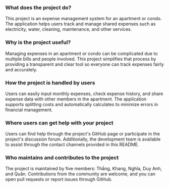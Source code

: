 ### **What does the project do?**
This project is an expense management system for an apartment or condo. The application helps users track and manage shared expenses such as electricity, water, cleaning, maintenance, and other services.

### **Why is the project useful?**
Managing expenses in an apartment or condo can be complicated due to multiple bills and people involved. This project simplifies that process by providing a transparent and clear tool so everyone can track expenses fairly and accurately.

### **How the project is handled by users**
Users can easily input monthly expenses, check expense history, and share expense data with other members in the apartment. The application supports splitting costs and automatically calculates to minimize errors in financial management.

### **Where users can get help with your project**
Users can find help through the project's GitHub page or participate in the project's discussion forum. Additionally, the development team is available to assist through the contact channels provided in this README.

### **Who maintains and contributes to the project**
The project is maintained by five members: Thắng, Khang, Nghĩa, Duy Anh, and Quân. Contributions from the community are welcome, and you can open pull requests or report issues through GitHub.
